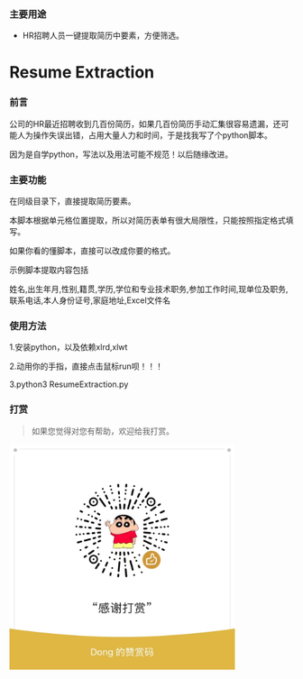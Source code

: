### 主要用途

- HR招聘人员一键提取简历中要素，方便筛选。



# Resume Extraction



### 前言
公司的HR最近招聘收到几百份简历，如果几百份简历手动汇集很容易遗漏，还可能人为操作失误出错，占用大量人力和时间，于是找我写了个python脚本。

因为是自学python，写法以及用法可能不规范！以后随缘改进。



### 主要功能
在同级目录下，直接提取简历要素。

本脚本根据单元格位置提取，所以对简历表单有很大局限性，只能按照指定格式填写。

如果你看的懂脚本，直接可以改成你要的格式。

示例脚本提取内容包括

姓名,出生年月,性别,籍贯,学历,学位和专业技术职务,参加工作时间,现单位及职务,联系电话,本人身份证号,家庭地址,Excel文件名

### 使用方法
1.安装python，以及依赖xlrd,xlwt

2.动用你的手指，直接点击鼠标run呗！！！

3.python3 ResumeExtraction.py

### 打赏

> 如果您觉得对您有帮助，欢迎给我打赏。


<img src="wxpay.jpg" width="400" />

